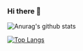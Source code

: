 ### Hi there 👋

<!--
**FergyAlexBray/FergyAlexBray** is a ✨ _special_ ✨ repository because its `README.md` (this file) appears on your GitHub profile.

Here are some ideas to get you started:

- 🔭 I’m currently working on ...
- 🌱 I’m currently learning ...
- 👯 I’m looking to collaborate on ...
- 🤔 I’m looking for help with ...
- 💬 Ask me about ...
- 📫 How to reach me: ...
- 😄 Pronouns: ...
- ⚡ Fun fact: ...
-->

![Anurag's github stats](https://github-readme-stats.vercel.app/api?username=FergyAlexBray&show_icons=true&theme=radical)

[![Top Langs](https://github-readme-stats.vercel.app/api/top-langs/?username=FergyAlexBray&layout=compact)](https://github.com/anuraghazra/github-readme-stats)
